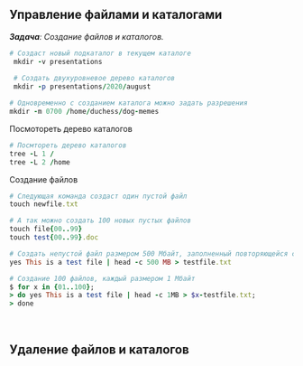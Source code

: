 ## Управление файлами и  каталогами

_**Задача**: Создание файлов и каталогов._

```ruby
# Cоздаст новый подкаталог в текущем каталоге
 mkdir -v presentations
 
 # Создать двухуровневое дерево каталогов
 mkdir -p presentations/2020/august

# Одновременно с созданием каталога можно задать разрешения
mkdir -m 0700 /home/duchess/dog-memes
```

Посмотореть дерево каталогов

```ruby
# Посмтореть дерево каталогов
tree -L 1 /
tree -L 2 /home
```

Создание файлов

```ruby
# Следующая команда создаст один пустой файл
touch newfile.txt

# А так можно создать 100 новых пустых файлов
touch file{00..99}
touch test{00..99}.doc

# Cоздать непустой файл размером 500 Мбайт, заполненный повторяющейся строкой This is a test file с помощью команды yes
yes This is a test file | head -c 500 MB > testfile.txt

# Cоздание 100 файлов, каждый размером 1 Мбайт
$ for x in {01..100};
> do yes This is a test file | head -c 1MB > $x-testfile.txt;
> done
```


<br>

## Удаление файлов и каталогов

